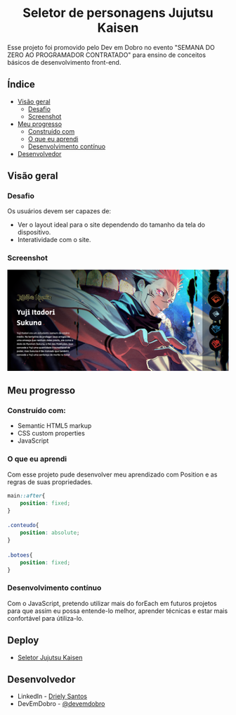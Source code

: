 <h1 align="center">Seletor de personagens Jujutsu Kaisen</h1>

Esse projeto foi promovido pelo Dev em Dobro no evento "SEMANA DO ZERO AO PROGRAMADOR CONTRATADO" para ensino de conceitos básicos de desenvolvimento front-end.

## Índice

- [Visão geral](#visão-geral)
  - [Desafio](#desafio)
  - [Screenshot](#screenshot)
- [Meu progresso](#meu-progresso)
  - [Construído com](#construído-com)
  - [O que eu aprendi](#o-que-eu-aprendi)
  - [Desenvolvimento contínuo](#desenvolvimento-contínuo)
- [Desenvolvedor](#desenvolvedor)


## Visão geral

### Desafio

Os usuários devem ser capazes de:

- Ver o layout ideal para o site dependendo do tamanho da tela do dispositivo.
- Interatividade com o site.

### Screenshot

![](./src/images/screenshot.png)


## Meu progresso

### Construído com:

- Semantic HTML5 markup
- CSS custom properties
- JavaScript

### O que eu aprendi

Com esse projeto pude desenvolver meu aprendizado com Position e as regras de suas propriedades.

```css
main::after{
    position: fixed;
}

.conteudo{
    position: absolute;
}

.botoes{
    position: fixed;
}
```

### Desenvolvimento contínuo

Com o JavaScript, pretendo utilizar mais do forEach em futuros projetos para que assim eu possa entende-lo melhor, aprender técnicas e estar mais confortável para útiliza-lo.

## Deploy

- [Seletor Jujutsu Kaisen](https://jujutsu-kaisen-seven.vercel.app/)

## Desenvolvedor

- LinkedIn - [Driely Santos](https://www.linkedin.com/in/driely-santos98/)
- DevEmDobro - [@devemdobro](https://www.instagram.com/devemdobro/)
